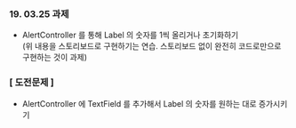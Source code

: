 <h3> 19. 03.25 과제 </h3>

- AlertController 를 통해 Label 의 숫자를 1씩 올리거나 초기화하기
 <br /> (위 내용을 스토리보드로  구현하기는 연습. 스토리보드 없이 완전히 코드로만으로 구현하는 것이 과제)


<h3> [ 도전문제 ] </h3>

- AlertController 에 TextField 를 추가해서 Label 의 숫자를 원하는 대로 증가시키기
